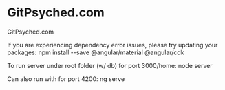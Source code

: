 # GitPsyched.com
GitPsyched.com

If you are experiencing dependency error issues, please try updating your packages:
npm install --save @angular/material @angular/cdk

To run server under root folder (w/ db) for port 3000/home:
node server 

Can also run with for port 4200:
ng serve


